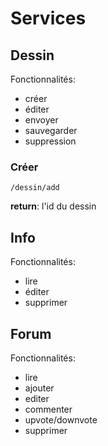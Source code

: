# Services

## Dessin

Fonctionnalités:
  * créer
  * éditer
  * envoyer
  * sauvegarder
  * suppression

### Créer

```
/dessin/add
```
**return**: l'id du dessin

## Info

Fonctionnalités:
  * lire
  * éditer
  * supprimer

## Forum

Fonctionnalités:
  * lire
  * ajouter
  * editer
  * commenter
  * upvote/downvote
  * supprimer
